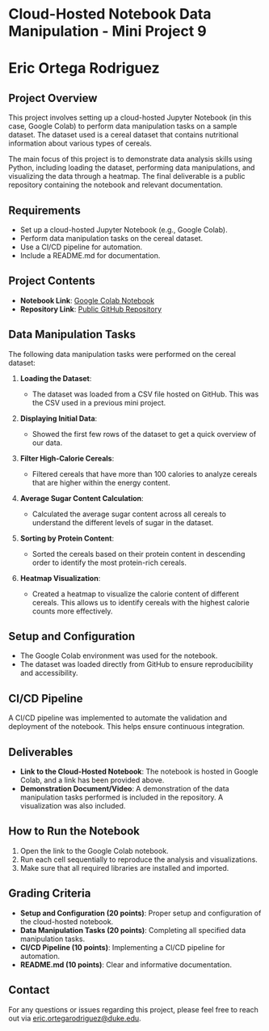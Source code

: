# Cloud-Hosted Notebook Data Manipulation - Mini Project 9
# Eric Ortega Rodriguez

## Project Overview
This project involves setting up a cloud-hosted Jupyter Notebook (in this case, Google Colab) to perform data manipulation tasks on a sample dataset. The dataset used is a cereal dataset that contains nutritional information about various types of cereals.

The main focus of this project is to demonstrate data analysis skills using Python, including loading the dataset, performing data manipulations, and visualizing the data through a heatmap. The final deliverable is a public repository containing the notebook and relevant documentation.

## Requirements
- Set up a cloud-hosted Jupyter Notebook (e.g., Google Colab).
- Perform data manipulation tasks on the cereal dataset.
- Use a CI/CD pipeline for automation.
- Include a README.md for documentation.

## Project Contents
- **Notebook Link**: [Google Colab Notebook](https://colab.research.google.com/drive/1xZBn7ZplXxKaI8pLqXg1TL0k9AY1cuce#scrollTo=a0qCKMtT67o2)
- **Repository Link**: [Public GitHub Repository](https://github.com/ericiortega/Eric_Ortega_Rodriguez_Mini_Project_9)

## Data Manipulation Tasks
The following data manipulation tasks were performed on the cereal dataset:

1. **Loading the Dataset**:
   - The dataset was loaded from a CSV file hosted on GitHub. This was the CSV used in a previous mini project. 

2. **Displaying Initial Data**:
   - Showed the first few rows of the dataset to get a quick overview of our data.

3. **Filter High-Calorie Cereals**:
   - Filtered cereals that have more than 100 calories to analyze cereals that are higher within the energy content.

4. **Average Sugar Content Calculation**:
   - Calculated the average sugar content across all cereals to understand the different levels of sugar in the dataset.

5. **Sorting by Protein Content**:
   - Sorted the cereals based on their protein content in descending order to identify the most protein-rich cereals.

6. **Heatmap Visualization**:
   - Created a heatmap to visualize the calorie content of different cereals. This allows us to identify cereals with the highest calorie counts more effectively.

## Setup and Configuration
- The Google Colab environment was used for the notebook.
- The dataset was loaded directly from GitHub to ensure reproducibility and accessibility.

## CI/CD Pipeline
A CI/CD pipeline was implemented to automate the validation and deployment of the notebook. This helps ensure continuous integration.

## Deliverables
- **Link to the Cloud-Hosted Notebook**: The notebook is hosted in Google Colab, and a link has been provided above.
- **Demonstration Document/Video**: A demonstration of the data manipulation tasks performed is included in the repository. A visualization was also included.

## How to Run the Notebook
1. Open the link to the Google Colab notebook.
2. Run each cell sequentially to reproduce the analysis and visualizations.
3. Make sure that all required libraries are installed and imported.

## Grading Criteria
- **Setup and Configuration (20 points)**: Proper setup and configuration of the cloud-hosted notebook.
- **Data Manipulation Tasks (20 points)**: Completing all specified data manipulation tasks.
- **CI/CD Pipeline (10 points)**: Implementing a CI/CD pipeline for automation.
- **README.md (10 points)**: Clear and informative documentation.

## Contact
For any questions or issues regarding this project, please feel free to reach out via eric.ortegarodriguez@duke.edu. 